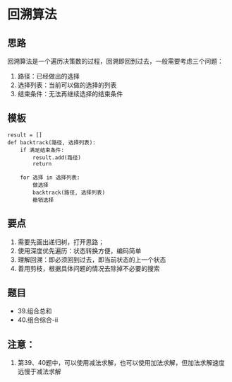# 回溯算法
## 思路
回溯算法是一个遍历决策数的过程，回溯即回到过去，一般需要考虑三个问题：
1. 路径：已经做出的选择
2. 选择列表：当前可以做的选择的列表
3. 结束条件：无法再继续选择的结束条件


## 模板
```python3
result = []
def backtrack(路径, 选择列表):
    if 满足结束条件:
        result.add(路径)
        return

    for 选择 in 选择列表:
        做选择
        backtrack(路径, 选择列表)
        撤销选择

```

## 要点
1. 需要先画出递归树，打开思路；
2. 使用深度优先遍历：状态转换方便，编码简单
3. 理解回溯：即必须回到过去，即当前状态的上一个状态
4. 善用剪枝，根据具体问题的情况去除掉不必要的搜索

## 题目
- 39.组合总和
- 40.组合综合-ii

## 注意：
1. 第39、40题中，可以使用减法求解，也可以使用加法求解，但加法求解速度远慢于减法求解